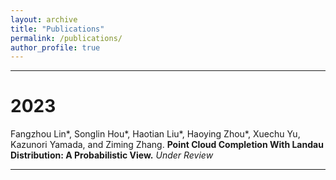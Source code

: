 ```yaml
---
layout: archive
title: "Publications"
permalink: /publications/
author_profile: true
---
```


---
# 2023
Fangzhou Lin\*, Songlin Hou\*, Haotian Liu\*, Haoying Zhou\*, Xuechu Yu, Kazunori Yamada, and Ziming Zhang. **Point Cloud Completion With Landau Distribution: A Probabilistic View.** *Under Review*

---
